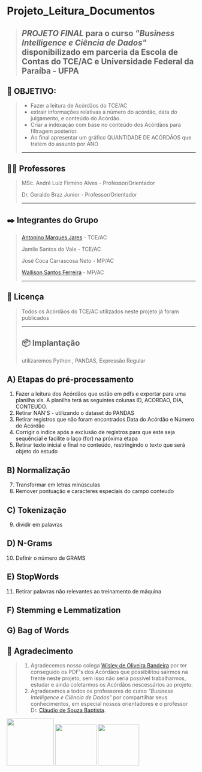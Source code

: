 # Projeto_Leitura_Documentos #
>*PROJETO FINAL* para o curso *"Business Intelligence e Ciência de Dados"* disponibilizado em parceria da Escola de Contas do TCE/AC e Universidade Federal da Paraíba - UFPA
>-----------

## 🚀 OBJETIVO:
>* Fazer a leitura de Acórdãos do TCE/AC
>* extrair informações relativas a número do acórdão, data do julgamento, e conteúdo do Acórdão.
>* Criar a indexação com base no conteúdo dos Acórdãos para filtragem posterior.
>* Ao final apresentar um gráfico QUANTIDADE DE ACÓRDÃOS que tratem do assunto por ANO
>-----------

## 👨‍🏫 Professores
>
> MSc. André Luiz Firmino Alves - Professor/Orientador
>
> Dr. Geraldo Braz Junior - Professor/Orientador
>
>-----------

## ✒️ Integrantes do Grupo
>
> [Antonino Marques Jares](https://www.linkedin.com/in/antonino-marques-jares-b447a734/) - TCE/AC
>
> Jamile Santos do Vale - TCE/AC
>
> José Coca Carrascosa Neto - MP/AC
>
> [Wallison Santos Ferreira](https://www.linkedin.com/in/wallisonferreira09/) - MP/AC
>
>-----------
## 📄 Licença
> Todos os Acórdãos do TCE/AC utilizados neste projeto já foram publicados
> 
>-----------
> ## 📦 Implantação
> utilizaremos Python , PANDAS, Expressão Regular
> 
## A) Etapas do pré-processamento

1) Fazer a leitura dos Acórdãos que estão em pdfs e exportar para uma planilha xls.
   A planilha terá as seguintes colunas ID, ACORDAO, DIA, CONTEUDO.
2) Retirar NAN'S - utilizando o dataset do PANDAS
3) Retirar registros que não foram encontrados Data do Acórdão e Número do Acórdão
4) Corrigir o indice após a exclusão de registros para que este seja sequêncial e facilite o laço (for) na próxima etapa
5) Retirar texto inicial e final no conteúdo, restringindo o texto que será objeto do estudo
   
## B) Normalização
7) Transformar em letras minúsculas
8) Remover pontuação e caracteres especiais do campo conteudo

## C) Tokenização
9) dividir em palavras 

## D) N-Grams
10) Definir o número de GRAMS

## E) StopWords
11) Retirar palavras não relevantes ao treinamento de máquina

## F) Stemming e Lemmatization

## G) Bag of Words
>
## 🎁 Agradecimento
> 1) Agradecemos nosso colega [Wisley de Oliveira Bandeira](https://www.linkedin.com/in/wisleybandeira/) por ter conseguido os PDF's dos Acórdãos que possibilitou sairmos na frente neste projeto, sem isso não seria possível trabalharmos, estudar e ainda coletarmos os Acórdãos nescessários ao projeto.
> 2) Agradecemos a todos os professores do curso *"Business Intelligence e Ciência de Dados"* por compartilhar seus conhecimentos, em especial nossos orientadores e o professor Dr. [Cláudio de Souza Baptista](https://www.linkedin.com/in/claudio-de-souza-baptista-07257721a/).
> 
[<img src= "https://tceac.tc.br/site/wp-content/uploads/2023/05/LOGO-VERSAO-PREFERENCIAL.png" width="125"/>](https://tceac.tc.br/site/)
[<img src= "https://www.ufpb.br/ufpb/image-base/brasaooficial.png/@@images/1abe9a91-1d77-4443-898e-f14c006fbc43.png" width="110"/>](https://www.ufpb.br/)
[<img src= "https://moodle.tceac.tc.br/pluginfile.php/1/theme_adaptable/favicon/1706543109/WhatsApp%20Image%202020-01-30%20at%2009.49.09.jpeg" width="110"/>](https://moodle.tceac.tc.br/)
> 



